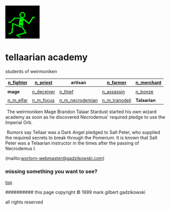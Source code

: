 ![dancer](assets/dancer.gif)

# tellaarian academy



 students of weirmoniken

|  [n_fighter](n_fighter.md)  |  [n_priest](n_priest.md)      | **artisan**                             |  [n_farmer](n_farmer.md)            |  [n_merchant](n_merchant.md)  | 
| --------------------------- | ----------------------------- | --------------------------------------- | ----------------------------------- | ----------------------------- | 
|                             |                               |                                         |                                     |                               | 
| **mage**                    |  [n_deceiver](n_deceiver.md)  |  [n_thief](n_thief.md)                  |  [n_assassin](n_assassin.md)        |  [n_bonze](n_bonze.md)        | 
|                             |                               |                                         |                                     |                               | 
|  [n_m_elfar](n_m_elfar.md)  |  [n_m_focus](n_m_focus.md)    |  [n_m_necrodemian](n_m_necrodemian.md)  |  [n_m_tranodeli](n_m_tranodeli.md)  | **Talaarian**                 | 

 





 

 ![xparent](assets/xparent.gif)  The weirmoniken Mage Brandon Talaar Stardust started his own wizard academy as soon as he discovered Necrodemus' required pledge to use the Imperial Orb. 

 ![xparent](assets/xparent.gif)  Rumors say Tellaar was a Dark Angel pledged to Salt Peter, who supplied the required secrets to break through the Pomerium. It is known that Salt Peter was a Telaarian instructor in the times after the passing of Necrodemus I. 

 (mailto:worlorn-webmaster@gadzikowski.com) 

 
### missing something you want to see?



 [top](#top) 

 
########## this page copyright © 1999 mark gilbert gadzikowski

 all rights reserved